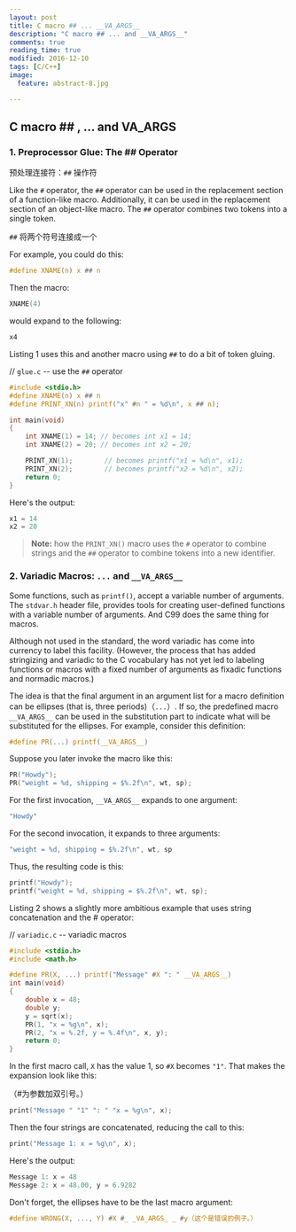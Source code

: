 ```yaml
---
layout: post
title: C macro ## ... __VA_ARGS__
description: "C macro ## ... and __VA_ARGS__"
comments: true
reading_time: true
modified: 2016-12-10
tags: [C/C++]
image:
  feature: abstract-8.jpg

---
```


## C macro ## , ... and __VA_ARGS__ ##

### 1. Preprocessor Glue: The ## Operator ###

预处理连接符：`##` 操作符 

Like the `#` operator, the `##` operator can be used in the replacement section of a function-like macro. Additionally, it can be used in the replacement section of an object-like macro. The `##` operator combines two tokens into a single token.  

`##` 将两个符号连接成一个  

For example, you could do this: 

```C
#define XNAME(n) x ## n
```

Then the macro: 

```C
XNAME(4)
```

would expand to the following: 

```C
x4
```
Listing 1 uses this and another macro using `##` to do a bit of token gluing. 

// `glue.c` -- use the `##` operator 

```C
#include <stdio.h>
#define XNAME(n) x ## n
#define PRINT_XN(n) printf("x" #n " = %d\n", x ## n);

int main(void)
{
	int XNAME(1) = 14; // becomes int x1 = 14;
	int XNAME(2) = 20; // becomes int x2 = 20;

	PRINT_XN(1);        // becomes printf("x1 = %d\n", x1);
	PRINT_XN(2);        // becomes printf("x2 = %d\n", x2);
    return 0;
}
```

Here's the output: 

```C
x1 = 14
x2 = 20
```

>**Note:** how the `PRINT_XN()` macro uses the `#` operator to combine strings and the `##` operator to combine tokens into a new identifier. 

### 2. Variadic Macros: `...` and `__VA_ARGS__` ###

Some functions, such as `printf()`, accept a variable number of arguments. The `stdvar.h` header file, provides tools for creating user-defined functions with a variable number of arguments. And C99 does the same thing for macros.  

Although not used in the standard, the word variadic has come into currency to label this facility. (However, the process that has added stringizing and variadic to the C vocabulary has not yet led to labeling functions or macros with a fixed number of arguments as fixadic functions and normadic macros.)  

The idea is that the final argument in an argument list for a macro definition can be ellipses (that is, three periods)（`...`）. If so, the predefined macro `__VA_ARGS__` can be used in the substitution part to indicate what will be substituted for the ellipses. For example, consider this definition:  

```C
#define PR(...) printf(__VA_ARGS__)
```

Suppose you later invoke the macro like this:  

```C
PR("Howdy");
PR("weight = %d, shipping = $%.2f\n", wt, sp);
```

For the first invocation, `__VA_ARGS__` expands to one argument:  

```C
"Howdy"
```

For the second invocation, it expands to three arguments:  

```C
"weight = %d, shipping = $%.2f\n", wt, sp
```

Thus, the resulting code is this:  

```C
printf("Howdy");
printf("weight = %d, shipping = $%.2f\n", wt, sp);
```

Listing 2 shows a slightly more ambitious example that uses string concatenation and the # operator:  


// `variadic.c` -- variadic macros 

```C
#include <stdio.h>
#include <math.h>

#define PR(X, ...) printf("Message" #X ": " __VA_ARGS__)
int main(void)
{
    double x = 48;
    double y;
    y = sqrt(x);
    PR(1, "x = %g\n", x);
    PR(2, "x = %.2f, y = %.4f\n", x, y);
    return 0;
}
```

In the first macro call, `X` has the value 1, so `#X` becomes `"1"`. That makes the expansion look like this: 

（#为参数加双引号。） 

```C
print("Message " "1" ": " "x = %g\n", x);
```

Then the four strings are concatenated, reducing the call to this:  

```C
print("Message 1: x = %g\n", x);
```

Here's the output:  

```C
Message 1: x = 48
Message 2: x = 48.00, y = 6.9282
```

Don't forget, the ellipses have to be the last macro argument:  

```C
#define WRONG(X, ..., Y) #X #_ _VA_ARGS_ _ #y（这个是错误的例子。）
```


